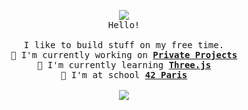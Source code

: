 <p align='center'><samp>
	<img src="https://github-readme-stats.vercel.app/api?username=hallainea&count_private=true&show_icons=true" /><br />
	Hello!<br />
	<br />
	I like to build stuff on my free time.<br />
	🔭 I'm currently working on <b><a href="">Private Projects</a></b><br />
	🌱 I'm currently learning <b><a href="https://threejs.org/">Three.js</a></b><br />
	🎒 I'm at school <b><a href="https://www.42.fr/">42 Paris</a></b><br />
	<br />
	<img src="https://github-readme-stats.vercel.app/api/top-langs/?username=hallainea&layout=default" />
</samp></p>
